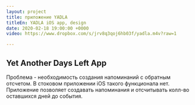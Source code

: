 ```yaml
---
layout: project
title: приложение YADLA
titleEn: YADLA iOS app, design
date: 2020-02-18 19:00:00 +0000
video: https://www.dropbox.com/s/jrv8q3qoj6hb03f/yadla.m4v?raw=1

---
```


## <span class="mark">Yet Another Days Left App</span>

Проблема - необходимость создания напоминаний с обратным отсчетом.
В стоковом приложении iOS такого функционала нет. 
Приложение позволяет создавать напоминания и отсчитывать колл-во оставшихся
дней до события. 
 
